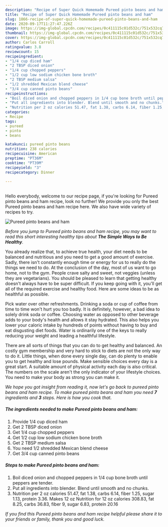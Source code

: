 ```yaml
---
description: "Recipe of Super Quick Homemade Pureed pinto beans and ham"
title: "Recipe of Super Quick Homemade Pureed pinto beans and ham"
slug: 1866-recipe-of-super-quick-homemade-pureed-pinto-beans-and-ham
date: 2020-09-17T11:27:47.226Z
image: https://img-global.cpcdn.com/recipes/0c411115c01d532c/751x532cq70/pureed-pinto-beans-and-ham-recipe-main-photo.jpg
thumbnail: https://img-global.cpcdn.com/recipes/0c411115c01d532c/751x532cq70/pureed-pinto-beans-and-ham-recipe-main-photo.jpg
cover: https://img-global.cpcdn.com/recipes/0c411115c01d532c/751x532cq70/pureed-pinto-beans-and-ham-recipe-main-photo.jpg
author: Carlos Carroll
ratingvalue: 3.8
reviewcount: 15
recipeingredient:
- "1/4 cup diced ham"
- "2 TBSP diced onion"
- "1/4 cup chopped peppers"
- "1/2 cup low sodium chicken bone broth"
- "2 TBSP medium salsa"
- "1/2 shredded Mexican blend cheese"
- "3/4 cup canned pinto beans"
recipeinstructions:
- "Boil diced onion and chopped peppers in 1/4 cup bone broth until peppers are tender."
- "Put all ingredients into blender. Blend until smooth and no chunks."
- "Nutrition per 2 oz calories 51.47, fat 1.38, carbs 6.14, fiber 1.25, sugar 1.13, protein 3.36. Makes 12 oz Nutrition for 12 oz calories 308.83, fat 8.25, carbs 36.83, fiber 9, sugar 6.83, protein 20.16"
categories:
- Recipe
tags:
- pureed
- pinto
- beans

katakunci: pureed pinto beans 
nutrition: 238 calories
recipecuisine: American
preptime: "PT36M"
cooktime: "PT39M"
recipeyield: "3"
recipecategory: Dinner

---
```

<br>
Hello everybody, welcome to our recipe page, if you're looking for Pureed pinto beans and ham recipe, look no further! We provide you only the best Pureed pinto beans and ham recipe here. We also have wide variety of recipes to try.
<br>


![Pureed pinto beans and ham](https://img-global.cpcdn.com/recipes/0c411115c01d532c/751x532cq70/pureed-pinto-beans-and-ham-recipe-main-photo.jpg)

<i>Before you jump to Pureed pinto beans and ham recipe, you may want to read this short interesting healthy tips about <strong>The Simple Ways to Be Healthy</strong>.</i>

You already realize that, to achieve true health, your diet needs to be balanced and nutritious and you need to get a good amount of exercise. Sadly, there isn't constantly enough time or energy for us to really do the things we need to do. At the conclusion of the day, most of us want to go home, not to the gym. People crave salty and sweet, not veggies (unless they are vegetarians). You should be pleased to learn that getting healthy doesn't always have to be super difficult. If you keep going with it, you'll get all of the required exercise and healthy food. Here are some ideas to be as healthful as possible.

Pick water over other refreshments. Drinking a soda or cup of coffee from time to time won't hurt you too badly. It is definitely, however, a bad idea to solely drink soda or coffee. Choosing water as opposed to other beverage adds to your body's health and allows it stay hydrated. This also helps you lower your caloric intake by hundreds of points without having to buy and eat disgusting diet foods. Water is ordinarily one of the keys to really reducing your weight and leading a healthful lifestyle.

There are all sorts of things that you can do to get healthy and balanced. An costly gym membership and very hard to stick to diets are not the only way to do it. Little things, when done every single day, can do plenty to enable you to get healthy and lose pounds. Make sensible choices every day is a great start. A suitable amount of physical activity each day is also critical. The numbers on the scale aren't the only indicator of your lifestyle choices. You need to make your body as strong you can make it. 


<i>We hope you got insight from reading it, now let's go back to pureed pinto beans and ham recipe. To make pureed pinto beans and ham you need <strong>7</strong> ingredients and <strong>3</strong> steps. Here is how you cook that.
</i>

##### The ingredients needed to make Pureed pinto beans and ham:

1. Provide 1/4 cup diced ham
1. Get 2 TBSP diced onion
1. Get 1/4 cup chopped peppers
1. Get 1/2 cup low sodium chicken bone broth
1. Get 2 TBSP medium salsa
1. You need 1/2 shredded Mexican blend cheese
1. Get 3/4 cup canned pinto beans


##### Steps to make Pureed pinto beans and ham:

1. Boil diced onion and chopped peppers in 1/4 cup bone broth until peppers are tender.
1. Put all ingredients into blender. Blend until smooth and no chunks.
1. Nutrition per 2 oz calories 51.47, fat 1.38, carbs 6.14, fiber 1.25, sugar 1.13, protein 3.36. Makes 12 oz Nutrition for 12 oz calories 308.83, fat 8.25, carbs 36.83, fiber 9, sugar 6.83, protein 20.16


<i>If you find this Pureed pinto beans and ham recipe helpful please share it to your friends or family, thank you and good luck.</i>
